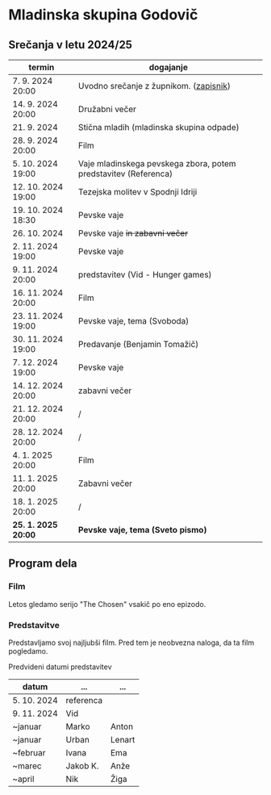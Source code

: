 # Mladinska skupina Godovič

## Srečanja v letu 2024/25

termin | dogajanje
-------|-----------
7\. 9. 2024 20:00 | Uvodno srečanje z župnikom. ([zapisnik](./predlogi.md))
14\. 9. 2024 20:00 | Družabni večer
21\. 9. 2024 | Stična mladih (mladinska skupina odpade)
28\. 9. 2024 20:00 | Film
5\. 10. 2024 19:00 | Vaje mladinskega pevskega zbora, potem predstavitev (Referenca)
12\. 10. 2024 19:00 | Tezejska molitev v Spodnji Idriji
19\. 10. 2024 18:30 | Pevske vaje
26\. 10. 2024 | Pevske vaje <del>in zabavni večer</del>
2\. 11. 2024 19:00 | Pevske vaje
9\. 11. 2024 20:00 | predstavitev (Vid - Hunger games)
16\. 11. 2024 20:00 | Film
23\. 11. 2024 19:00 | Pevske vaje, tema (Svoboda)
30\. 11. 2024 19:00 | Predavanje (Benjamin Tomažič)
7\. 12. 2024 19:00 | Pevske vaje
14\. 12. 2024 20:00 | zabavni večer
21\. 12. 2024 20:00 | /
28\. 12. 2024 20:00 | /
4\. 1. 2025 20:00 | Film
11\. 1. 2025 20:00 | Zabavni večer
18\. 1. 2025 20:00 | /
**25\. 1. 2025 20:00** | **Pevske vaje, tema (Sveto pismo)**


## Program dela
### Film
Letos gledamo serijo "The Chosen" vsakič po eno epizodo.
### Predstavitve
Predstavljamo svoj najljubši film. Pred tem je neobvezna naloga, da ta film pogledamo.

Predvideni datumi predstavitev

datum | ... | ...
------|-----|-----
5\. 10. 2024 | referenca
9\. 11. 2024 | Vid
~januar | Marko | Anton
~januar | Urban | Lenart
~februar | Ivana | Ema
~marec | Jakob K. | Anže
~april | Nik | Žiga

